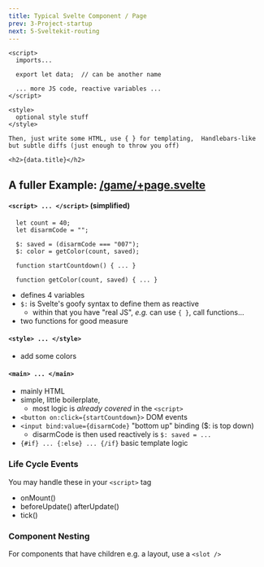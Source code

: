 ```yaml
---
title: Typical Svelte Component / Page
prev: 3-Project-startup
next: 5-Sveltekit-routing
---
```



```
<script>
  imports...

  export let data;  // can be another name

  ... more JS code, reactive variables ...
</script>

<style>
  optional style stuff
</style>

Then, just write some HTML, use { } for templating,  Handlebars-like but subtle diffs (just enough to throw you off)

<h2>{data.title}</h2>

```

## A fuller Example: [/game/+page.svelte](https://raw.githubusercontent.com/MorganConrad/ptwd-sveltedemo/main/src/routes/game/%2Bpage.svelte)

#### `<script> ... </script>`  (simplified)

```
  let count = 40;
  let disarmCode = "";

  $: saved = (disarmCode === "007");
  $: color = getColor(count, saved);

  function startCountdown() { ... }

  function getColor(count, saved) { ... }
  ```
 - defines 4 variables
 - `$:` is Svelte's goofy syntax to define them as reactive
   - within that you have "real JS", _e.g._ can use `{ }`, call functions...
 - two functions for good measure

#### `<style> ... </style>`

 - add some colors

#### `<main> ... </main>`

 - mainly HTML
 - simple, little boilerplate,
   - most logic is _already covered_ in the `<script>`
 - `<button on:click={startCountdown}>` DOM events
 - `<input bind:value={disarmCode}` "bottom up" binding   ($: is top down)
   - disarmCode is then used reactively is `$: saved = ...`
 - `{#if} ... {:else} ... {/if}` basic template logic


### Life Cycle Events

You may handle these in your `<script>` tag
 - onMount()
 - beforeUpdate() afterUpdate()
 - tick()

### Component Nesting

For components that have children e.g. a layout, use a `<slot />`
